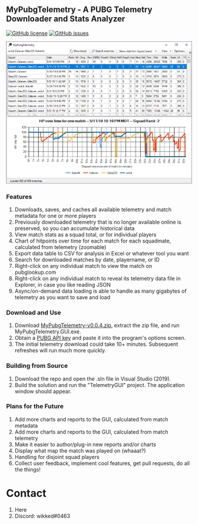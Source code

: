 ## MyPubgTelemetry - A PUBG Telemetry Downloader and Stats Analyzer

[![GitHub license](https://img.shields.io/github/license/MikeClark512/MyPubgTelemetry.svg)](https://github.com/MikeClark512/MyPubgTelemetry/blob/master/LICENSE) [![GitHub issues](https://img.shields.io/github/issues/MikeClark512/MyPubgTelemetry.svg)](https://github.com/MikeClark512/MyPubgTelemetry/issues)

![main](https://github.com/MikeClark512/MyPubgTelemetry/blob/master/site/screenshots/main.png)

### Features
1. Downloads, saves, and caches all available telemetry and match metadata for one or more players
1. Previously downloaded telemetry that is no longer available online is preserved, so you can accumulate historical data
1. View match stats as a squad total, or for individual players
1. Chart of hitpoints over time for each match for each squadmate, calculated from telemetry (zoomable)
1. Export data table to CSV for analysis in Excel or whatever tool you want
1. Search for downloaded matches by date, playername, or ID
1. Right-click on any individual match to view the match on pubglookup.com
1. Right-click on any individual match to reveal its telemetry data file in Explorer, in case you like reading JSON
1. Async/on-demand data loading is able to handle as many gigabytes of telemetry as you want to save and load

### Download and Use
1. Download [MyPubgTelemetry-v0.0.4.zip](https://github.com/MikeClark512/MyPubgTelemetry/releases/download/v0.0.4/MyPubgTelemetry-v0.0.4.zip), extract the zip file, and run MyPubgTelemetry.GUI.exe.
1. Obtain a [PUBG API key](https://developer.playbattlegrounds.com/) and paste it into the program's options screen.
1. The initial telemetry download could take 10+ minutes. Subsequent refreshes will run much more quickly.

### Building from Source
1. Download the repo and open the .sln file in Visual Studio (2019).
1. Build the solution and run the "TelemetryGUI" project. The application window should appear.

### Plans for the Future
1. Add more charts and reports to the GUI, calculated from match metadata
1. Add more charts and reports to the GUI, calculated from match telemetry
1. Make it easier to author/plug-in new reports and/or charts
1. Display what map the match was played on (whaaat?)
1. Handling for disjoint squad players
1. Collect user feedback, implement cool features, get pull requests, do all the things!

# Contact
1. Here
2. Discord: wikked#0463
